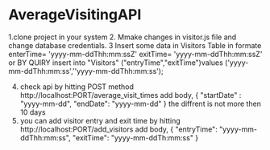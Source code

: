 # AverageVisitingAPI

1.clone project in your system
2. Mmake changes in visitor.js file and change database credentials.
3 Insert some data in Visitors Table in formate
  enterTime= 'yyyy-mm-ddThh:mm:ssZ'
  exitTime= 'yyyy-mm-ddThh:mm:ssZ'
  or BY QUIRY
  insert into "Visitors" ("entryTime","exitTime")values
   ('yyyy-mm-ddThh:mm:ss',''yyyy-mm-ddThh:mm:ss');

4. check api by hitting POST method 
      http://localhost:PORT/average_visit_times
   add body,
       {
           "startDate" : "yyyy-mm-dd",
           "endDate": "yyyy-mm-dd"
        }
   the diffrent is not more then 10 days
6. you can add visitor entry and exit time by hitting
      http://localhost:PORT/add_visitors
    add body,
       {
         "entryTime": "yyyy-mm-ddThh:mm:ss",
         "exitTime": "yyyy-mm-ddTh:mm:ss"
   }







   
